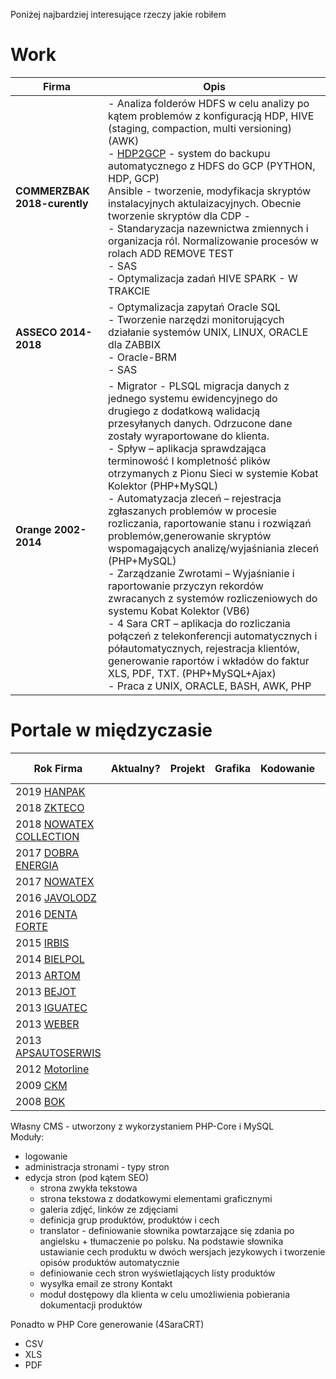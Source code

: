 Poniżej najbardziej interesujące rzeczy jakie robiłem
# Work
| Firma                 | Opis |
| ----------------------- | ----------------------- |
| **COMMERZBAK 2018-curently**  |- Analiza folderów HDFS w celu analizy po kątem problemów z konfiguracją HDP, HIVE (staging, compaction, multi versioning) (AWK)<br/>- [HDP2GCP](https://www.codeeurope.pl/en/speakers/jaroslaw-gaze) - system do backupu automatycznego z HDFS do GCP (PYTHON, HDP, GCP)<br/>Ansible - tworzenie, modyfikacja skryptów instalacyjnych aktulaizacyjnych. Obecnie tworzenie skryptów dla CDP - <br/>- Standaryzacja nazewnictwa zmiennych i organizacja ról. Normalizowanie procesów w rolach ADD REMOVE TEST<br/>- SAS<br/>- Optymalizacja zadań HIVE SPARK - W TRAKCIE |
| **ASSECO 2014-2018** |- Optymalizacja zapytań Oracle SQL<br/>- Tworzenie narzędzi monitorujących działanie systemów UNIX, LINUX, ORACLE dla ZABBIX<br/>- Oracle-BRM<br/>- SAS |
| **Orange 2002-2014** |- Migrator - PLSQL migracja danych z jednego systemu ewidencyjnego do drugiego z dodatkową walidacją przesyłanych danych. Odrzucone dane zostały wyraportowane do klienta. <br/>- Spływ – aplikacja sprawdzająca terminowość I kompletność plików otrzymanych z Pionu Sieci w systemie Kobat Kolektor (PHP+MySQL)<br/>- Automatyzacja zleceń – rejestracja zgłaszanych problemów w procesie rozliczania, raportowanie stanu i rozwiązań problemów,generowanie skryptów wspomagających analizę/wyjaśniania zleceń (PHP+MySQL)<br/>- Zarządzanie Zwrotami – Wyjaśnianie i raportowanie przyczyn rekordów zwracanych z systemów rozliczeniowych do systemu Kobat Kolektor (VB6)<br/>- 4 Sara CRT – aplikacja do rozliczania połączeń z telekonferencji automatycznych i półautomatycznych, rejestracja klientów, generowanie raportów i wkładów do faktur XLS, PDF, TXT. (PHP+MySQL+Ajax)<br/>- Praca z UNIX, ORACLE, BASH, AWK, PHP |

# Portale w międzyczasie

| Rok Firma                                               | Aktualny?                            | Projekt                           | Grafika                          | Kodowanie                              | Własny CMS                               | SEO                               |
| ---------------------------------------------------------- | --------------------------------- | --------------------------------- | --------------------------------- | --------------------------------- | --------------------------------- | --------------------------------- | 
| 2019 [HANPAK](http://www.hanpak.com.pl/)                   | <i class="bi bi-plus-square"></i> | <i class="bi bi-plus-square"></i> | <i class="bi bi-dash-square"></i> | <i class="bi bi-plus-square"></i> | <i class="bi bi-dash-square"></i> | <i class="bi bi-plus-square"></i> |
| 2018 [ZKTECO](http://zkteco-polska.pl/)                    | <i class="bi bi-dash-square"></i> | <i class="bi bi-plus-square"></i> | <i class="bi bi-plus-square"></i> | <i class="bi bi-plus-square"></i> | <i class="bi bi-plus-square"></i> | <i class="bi bi-plus-square"></i> |           
| 2018 [NOWATEX COLLECTION](http://nowatex-collection.pl/)   | <i class="bi bi-plus-square"></i> | <i class="bi bi-plus-square"></i> | <i class="bi bi-plus-square"></i> | <i class="bi bi-plus-square"></i> | <i class="bi bi-dash-square"></i> | <i class="bi bi-plus-square"></i> |   
| 2017 [DOBRA ENERGIA](http://dobra-energia.com.pl/)         | <i class="bi bi-dash-square"></i> | <i class="bi bi-plus-square"></i> | <i class="bi bi-plus-square"></i> | <i class="bi bi-plus-square"></i> | <i class="bi bi-dash-square"></i> | <i class="bi bi-plus-square"></i> |   
| 2017 [NOWATEX](http://skladwegla-lask.pl/)                 | <i class="bi bi-dash-square"></i> | <i class="bi bi-plus-square"></i> | <i class="bi bi-plus-square"></i> | <i class="bi bi-plus-square"></i> | <i class="bi bi-dash-square"></i> | <i class="bi bi-plus-square"></i> |   
| 2016 [JAVOLODZ](http://javolodz.pl/)                       | <i class="bi bi-dash-square"></i> | <i class="bi bi-plus-square"></i> | <i class="bi bi-dash-square"></i> | <i class="bi bi-plus-square"></i> | Prestashop                        | <i class="bi bi-plus-square"></i> |
| 2016 [DENTA FORTE](http://dentaforte.pl/)                  | <i class="bi bi-plus-square"></i> | <i class="bi bi-plus-square"></i> | <i class="bi bi-plus-square"></i> | <i class="bi bi-plus-square"></i> | <i class="bi bi-dash-square"></i> | <i class="bi bi-plus-square"></i> |   
| 2015 [IRBIS](http://irbis.com.pl/)                         | <i class="bi bi-plus-square"></i> | <i class="bi bi-plus-square"></i> | <i class="bi bi-plus-square"></i> | <i class="bi bi-plus-square"></i> | <i class="bi bi-plus-square"></i> | <i class="bi bi-plus-square"></i> |
| 2014 [BIELPOL](http://bielpol.drzwi.in/)                   | <i class="bi bi-plus-square"></i> | <i class="bi bi-plus-square"></i> | <i class="bi bi-plus-square"></i> | <i class="bi bi-plus-square"></i> | <i class="bi bi-dash-square"></i> | <i class="bi bi-plus-square"></i> |   
| 2013 [ARTOM](http://artom.krakow.pl)                       | <i class="bi bi-plus-square"></i> | <i class="bi bi-plus-square"></i> | <i class="bi bi-plus-square"></i> | <i class="bi bi-plus-square"></i> | <i class="bi bi-dash-square"></i> | <i class="bi bi-plus-square"></i> |   
| 2013 [BEJOT](https://www.be-jot.com.pl/)                   | <i class="bi bi-plus-square"></i> | <i class="bi bi-plus-square"></i> | <i class="bi bi-plus-square"></i> | <i class="bi bi-plus-square"></i> | <i class="bi bi-dash-square"></i> | <i class="bi bi-plus-square"></i> |   
| 2013 [IGUATEC](https://www.iguatec.com/)                   | <i class="bi bi-dash-square"></i> | <i class="bi bi-plus-square"></i> | <i class="bi bi-plus-square"></i> | <i class="bi bi-plus-square"></i> | <i class="bi bi-plus-square"></i> | <i class="bi bi-plus-square"></i> |       
| 2013 [WEBER](http://www.pieluchytetrowe.pl/)               | <i class="bi bi-dash-square"></i> | <i class="bi bi-plus-square"></i> | <i class="bi bi-dash-square"></i> | <i class="bi bi-plus-square"></i> | <i class="bi bi-dash-square"></i> | <i class="bi bi-plus-square"></i> |   
| 2013 [APSAUTOSERWIS](http://www.apsautoserwis.pl/)         | <i class="bi bi-dash-square"></i> | <i class="bi bi-plus-square"></i> | <i class="bi bi-plus-square"></i> | <i class="bi bi-plus-square"></i> | <i class="bi bi-dash-square"></i> | <i class="bi bi-plus-square"></i> |   
| 2012 [Motorline](https://motorline.pl/)                    | <i class="bi bi-dash-square"></i> | <i class="bi bi-plus-square"></i> | <i class="bi bi-plus-square"></i> | <i class="bi bi-plus-square"></i> | <i class="bi bi-plus-square"></i> | <i class="bi bi-plus-square"></i> |
| 2009 [CKM](https://ckm.lodz.pl/)                           | <i class="bi bi-dash-square"></i> | <i class="bi bi-plus-square"></i> | <i class="bi bi-plus-square"></i> | <i class="bi bi-plus-square"></i> | <i class="bi bi-plus-square"></i> | <i class="bi bi-plus-square"></i> |   
| 2008 [BOK](http://bok.lodz.pl/)                            | <i class="bi bi-dash-square"></i> | <i class="bi bi-plus-square"></i> | <i class="bi bi-plus-square"></i> | <i class="bi bi-plus-square"></i> | <i class="bi bi-plus-square"></i> | <i class="bi bi-plus-square"></i> |     

Własny CMS - utworzony z wykorzystaniem PHP-Core i MySQL<br/>
Moduły:<br/>
* logowanie<br/>
* administracja stronami - typy stron<br/>
* edycja stron (pod kątem SEO)<br/>
    * strona zwykła tekstowa <br/>
    * strona tekstowa z dodatkowymi elementami graficznymi<br/>
    * galeria zdjęć, linków ze zdjęciami<br/>
    * definicja grup produktów, produktów i cech<br/>
    * translator - definiowanie słownika powtarzające się zdania po angielsku + tłumaczenie po polsku. Na podstawie słownika ustawianie cech produktu w dwóch wersjach jezykowych i tworzenie opisów produktów automatycznie<br/>
    * definiowanie cech stron wyświetlających listy produktów <br/>
    * wysyłka email ze strony Kontakt<br/>
    * moduł dostępowy dla klienta w celu umożliwienia pobierania dokumentacji produktów <br/>

Ponadto w PHP Core generowanie (4SaraCRT)<br/>
* CSV<br/>
* XLS<br/>
* PDF<br/>
